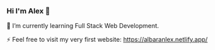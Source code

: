 ### Hi I'm Alex 👋

🌱 I’m currently learning Full Stack Web Development.

⚡ Feel free to visit my very first website:
https://albaranlex.netlify.app/


<!--
**albaranlex/albaranlex** is a ✨ _special_ ✨ repository because its `README.md` (this file) appears on your GitHub profile.

Here are some ideas to get you started:

- 🔭 I’m currently working on ...
- 🌱 I’m currently learning ...
- 👯 I’m looking to collaborate on ...
- 🤔 I’m looking for help with ...
- 💬 Ask me about ...
- 📫 How to reach me: ...
- 😄 Pronouns: ...
- ⚡ Fun fact: ...
-->
